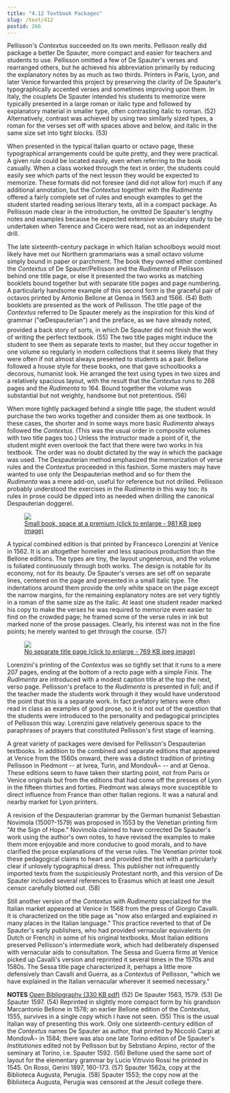 ```yaml
---
title: "4.12 Textbook Packages"
slug: /text/412
postid: 266
---
```

Pellisson's <em>Contextus</em> succeeded on its own merits. Pellisson really did package a better De Spauter, more compact and easier for teachers and students to use. Pellisson omitted a few of De Spauter's verses and rearranged others, but he achieved his abbreviation primarily by reducing the explanatory notes by as much as two thirds. Printers in Paris, Lyon, and later Venice forwarded this project by preserving the clarity of De Spauter's typographically accented verses and sometimes improving upon them. In Italy, the couplets De Spauter intended his students to memorize were typically presented in a large roman or italic type and followed by explanatory material in smaller type, often contrasting italic to roman. (52) Alternatively, contrast was achieved by using two similarly sized types, a roman for the verses set off with spaces above and below, and italic in the same size set into tight blocks. (53)

When presented in the typical Italian quarto or octavo page, these typographical arrangements could be quite pretty, and they were practical. A given rule could be located easily, even when referring to the book casually. When a class worked through the text in order, the students could easily see which parts of the next lesson they would be expected to memorize. These formats did not foresee (and did not allow for) much if any additional annotation, but the <em>Contextus</em> together with the <em>Rudimenta</em> offered a fairly complete set of rules and enough examples to get the student started reading serious literary texts, all in a compact package. As Pellisson made clear in the introduction, he omitted De Spauter's lengthy notes and examples because he expected extensive vocabulary study to be undertaken when Terence and Cicero were read, not as an independent drill.

The late sixteenth-century package in which Italian schoolboys would most likely have met our Northern grammarians was a small octavo volume simply bound in paper or parchment. The book they owned either combined the <em>Contextus</em> of De Spauter/Pellisson and the <em>Rudimenta</em> of Pellisson behind one title page, or else it presented the two works as matching booklets bound together but with separate title pages and page numbering. A particularly handsome example of this second form is the graceful pair of octavos printed by Antonio Bellone at Genoa in 1563 and 1566. (54) Both booklets are presented as the work of Pellisson. The title page of the <em>Contextus</em> referred to De Spauter merely as the inspiration for this kind of grammar ("œDespauterian") and the preface, as we have already noted, provided a back story of sorts, in which De Spauter did not finish the work of writing the perfect textbook. (55) The two title pages might induce the student to see them as separate texts to master, but they occur together in one volume so regularly in modern collections that it seems likely that they were often if not almost always presented to students as a pair. Bellone followed a house style for these books, one that gave schoolbooks a decorous, humanist look. He arranged the text using types in two sizes and a relatively spacious layout, with the result that the <em>Contextus</em> runs to 268 pages and the <em>Rudimenta</em> to 164. Bound together the volume was substantial but not weighty, handsome but not pretentious. (56)

When more tightly packaged behind a single title page, the student would purchase the two works together and consider them as one textbook. In these cases, the shorter and in some ways more basic <em>Rudimenta</em> always followed the <em>Contextus</em>. (This was the usual order in composite volumes with two title pages too.) Unless the instructor made a point of it, the student might even overlook the fact that there were two works in his textbook. The order was no doubt dictated by the way in which the package was used. The Despauterian method emphasized the memorization of verse rules and the <em>Contextus</em> proceeded in this fashion. Some masters may have wanted to use only the Despauterian method and so for them the <em>Rudimenta</em> was a mere add-on, useful for reference but not drilled. Pellisson probably understood the exercises in the <em>Rudimenta</em> in this way too; its rules in prose could be dipped into as needed when drilling the canonical Despauterian doggerel.
<p style="text-align: center;"></p>


<figure class="mkdn-figure">
    <a href="/images_full/4.00_Chapter_Four/HFS_087.03.jpg" class="mkdn-image-link">
    <img class="mkdn-image" src="/images_full/4.00_Chapter_Four/HFS_087.03.jpg" />
    <figcaption class="mkdn-figcaption">Small book, space at a premium (click to enlarge - 981 KB jpeg image)</figcaption>
    </a>
</figure>

A typical combined edition is that printed by Francesco Lorenzini at Venice in 1562. It is an altogether homelier and less spacious production than the Bellone editions. The types are tiny, the layout ungenerous, and the volume is foliated continuously through both works. The design is notable for its economy, not for its beauty. De Spauter's verses are set off on separate lines, centered on the page and presented in a small italic type. The indentations around them provide the only white space on the page except the narrow margins, for the remaining explanatory notes are set very tightly in a roman of the same size as the italic. At least one student reader marked his copy to make the verses he was required to memorize even easier to find on the crowded page; he framed some of the verse rules in ink but marked none of the prose passages. Clearly, his interest was not in the fine points; he merely wanted to get through the course. (57)
<p style="text-align: center;"></p>


<figure class="mkdn-figure">
    <a href="/images_full/4.00_Chapter_Four/HFS_087.04.jpg" class="mkdn-image-link">
    <img class="mkdn-image" src="/images_full/4.00_Chapter_Four/HFS_087.04.jpg" />
    <figcaption class="mkdn-figcaption">No separate title page (click to enlarge - 769 KB jpeg image)</figcaption>
    </a>
</figure>

Lorenzini's printing of the <em>Contextus</em> was so tightly set that it runs to a mere 207 pages, ending at the bottom of a recto page with a simple <em>Finis</em>. The <em>Rudimenta</em> are introduced with a modest caption title at the top the next, verso page. Pellisson's preface to the <em>Rudimenta</em> is presented in full; and if the teacher made the students work through it they would have understood the point that this is a separate work. In fact prefatory letters were often read in class as examples of good prose, so it is not out of the question that the students were introduced to the personality and pedagogical principles of Pellisson this way. Lorenzini gave relatively generous space to the paraphrases of prayers that constituted Pellisson's first stage of learning.

A great variety of packages were devised for Pellisson's Despauterian textbooks. In addition to the combined and separate editions that appeared at Venice from the 1560s onward, there was a distinct tradition of printing Pellisson in Piedmont -- at Ivrea, Turin, and MondovÃ¬ -- and at Genoa. These editions seem to have taken their starting point, not from Paris or Venice originals but from the editions that had come off the presses of Lyon in the fifteen thirties and forties. Piedmont was always more susceptible to direct influence from France than other Italian regions. It was a natural and nearby market for Lyon printers.

A revision of the Despauterian grammar by the German humanist Sebastian Novimola (1500?-1579) was proposed in 1553 by the Venetian printing firm "At the Sign of Hope." Novimola claimed to have corrected De Spauter's work using the author's own notes, to have revised the examples to make them more enjoyable and more conducive to good morals, and to have clarified the prose explanations of the verse rules. The Venetian printer took these pedagogical claims to heart and provided the text with a particularly clear if unlovely typographical dress. This publisher not infrequently imported texts from the suspiciously Protestant north, and this version of De Spauter included several references to Erasmus which at least one Jesuit censor carefully blotted out. (58)

Still another version of the <em>Contextus</em> with <em>Rudimenta</em> specialized for the Italian market appeared at Venice in 1568 from the press of Giorgio Cavalli. It is characterized on the title page as "now also enlarged and explained in many places in the Italian language." This practice reverted to that of De Spauter's early publishers, who had provided vernacular equivalents (in Dutch or French) in some of his original textbooks. Most Italian editions preserved Pellisson's intermediate work, which had deliberately dispensed with vernacular aids to consultation. The Sessa and Guerra firms at Venice picked up Cavalli's version and reprinted it several times in the 1570s and 1580s. The Sessa title page characterized it, perhaps a little more defensively than Cavalli and Guerra, as a <em>Contextus</em> of Pellisson, "which we have explained in the Italian vernacular wherever it seemed necessary."

<strong>NOTES</strong>
<a href="http://www.humanismforsale.org/bibliography.pdf" target="new">Open Bibliography (330 KB pdf)</a>
(52) De Spauter 1563, 1579.
(53) De Spauter 1597.
(54) Reprinted in slightly more compact form by his grandson Marcantonio Bellone in 1578; an earlier Bellone edition of the <em>Contextus</em>, 1555, survives in a single copy which I have not seen.
(55) This is the usual Italian way of presenting this work. Only one sixteenth-century edition of the <em>Contextus</em> names De Spauter as author, that printed by Niccolò Carpi at MondovÃ¬ in 1584; there was also one late Torino edition of De Spauter's <em>Institutiones</em> edited not by Pellisson but by Sebstiano Arpino, rector of the seminary at Torino, i.e. Spauter 1592.
(56) Bellone used the same sort of layout for the elementary grammar by Lucio Vitruvio Rossi he printed in 1545. On Rossi, Gerini 1897, 160-173.
(57) Spauter 1562a, copy at the Biblioteca Augusta, Perugia.
(58) Spauter 1553; the copy now at the Biblioteca Augusta, Perugia was censored at the Jesuit college there.
